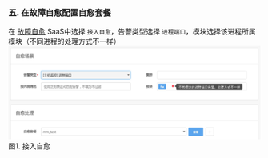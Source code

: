 ### 五. 在故障自愈配置自愈套餐

在 [故障自愈](http://docs.bk.tencent.com/product_white_paper/fta/) SaaS中选择 `接入自愈`，告警类型选择 `进程端口`，模块选择该进程所属模块（不同进程的处理方式不一样）
![](../../media/15372514466345.jpg)
图1. 接入自愈
